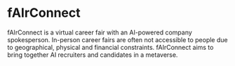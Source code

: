 # fAIrConnect
fAIrConnect is a virtual career fair with an AI-powered company spokesperson. In-person career fairs are often not accessible to people due to geographical, physical and financial constraints. fAIrConnect aims to bring together AI recruiters and candidates in a metaverse.
